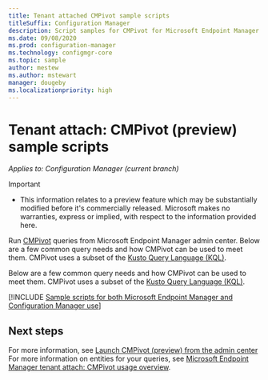 ```yaml
---
title: Tenant attached CMPivot sample scripts
titleSuffix: Configuration Manager
description: Script samples for CMPivot for Microsoft Endpoint Manager tenant attached devices.
ms.date: 09/08/2020
ms.prod: configuration-manager
ms.technology: configmgr-core
ms.topic: sample
author: mestew
ms.author: mstewart
manager: dougeby
ms.localizationpriority: high
---
```


# Tenant attach: CMPivot (preview) sample scripts
<!---->
*Applies to: Configuration Manager (current branch)*

> [!Important]
> - This information relates to a preview feature which may be substantially modified before it's commercially released. Microsoft makes no warranties, express or implied, with respect to the information provided here.

Run [CMPivot](cmpivot-start.md) queries from Microsoft Endpoint Manager admin center. Below are a few common query needs and how CMPivot can be used to meet them. CMPivot uses a subset of the [Kusto Query Language (KQL)](/azure/kusto/query/).

Below are a few common query needs and how CMPivot can be used to meet them. CMPivot uses a subset of the [Kusto Query Language (KQL)](/azure/kusto/query/).

[!INCLUDE [Sample scripts for both Microsoft Endpoint Manager and Configuration Manager use](../core/servers/manage/includes/cmpivot-samples-shared.md)]

## Next steps

For more information, see [Launch CMPivot (preview) from the admin center](cmpivot-start.md)
For more information on entities for your queries, see [Microsoft Endpoint Manager tenant attach: CMPivot usage overview](cmpivot-overview-attached.md).